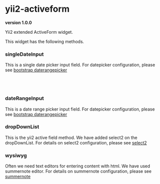 # yii2-activeform

**version 1.0.0**

Yii2 extended ActiveForm widget.


This widget has the following methods.

### singleDateInput
This is a single date picker input field. For datepicker configuration, please see [bootstrap daterangepicker](http://www.daterangepicker.com/)
<br /><br /><br /><br />
### dateRangeInput
This is a date range picker input field. For datepicker configuration, please see [bootstrap daterangepicker](http://www.daterangepicker.com/)



### dropDownList
This is the yii2 active field method. We have added select2 on the dropDownList. For details on select2 configuration, please see [select2](https://select2.org/)



### wysiwyg
Often we need text editors for entering content with html. We have used summernote editor. For details on summernote configuration, please see [summernote](https://summernote.org/)
